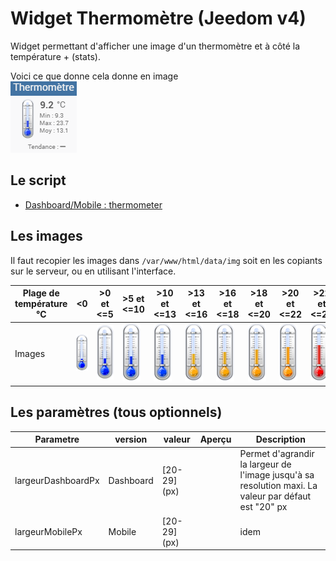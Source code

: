 # Widget Thermomètre (Jeedom v4)
Widget permettant d'afficher une image d'un thermomètre et à côté la température + (stats).

Voici ce que donne cela donne en image  
![Exemple](../doc/thermometer/thermometer_example.png)

## Le script
- [Dashboard/Mobile : thermometer](./cmd.info.numeric.thermometer.html)

## Les images
Il faut recopier les images dans `/var/www/html/data/img` soit en les copiants sur le serveur, ou en utilisant l'interface.

|Plage de température °C|<0|>0 et <=5|>5 et <=10|>10 et <=13|>13 et <=16|>16 et <=18|>18 et <=20|>20 et <=22|>22 et <=24|>24 et <=26|>26 et <=28|>28 et <=34|>34|
|-|-|-|-|-|-|-|-|-|-|-|-|-|-|
|Images|![thermometer00](./img/thermometer00.png)|![thermometer01](./img/thermometer01.png)|![thermometer02](./img/thermometer02.png)|![thermometer03](./img/thermometer03.png)|![thermometer04](./img/thermometer04.png)|![thermometer05](./img/thermometer05.png)|![thermometer06](./img/thermometer06.png)|![thermometer07](./img/thermometer07.png)|![thermometer08](./img/thermometer08.png)|![thermometer09](./img/thermometer09.png)|![thermometer10](./img/thermometer10.png)|![thermometer11](./img/thermometer11.png)|![thermometer12](./img/thermometer12.png)|


## Les paramètres (tous optionnels)

|Parametre|version|valeur|Aperçu|Description|
|-|-|-|-|-|
|largeurDashboardPx|Dashboard|[20-29] (px)||Permet d'agrandir la largeur de l'image jusqu'à sa resolution maxi. La valeur par défaut est "20" px|
|largeurMobilePx|Mobile|[20-29] (px)||idem|